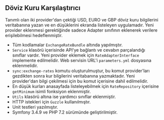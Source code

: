 ## Döviz Kuru Karşılaştırıcı
Tanımlı olan iki provider'dan çektiği USD, EURO ve GBP döviz kuru bilgilerini veritabanına yazan ve en düşüklerini ekranda listeleyen uygulamadır. Yeni provider eklenmesi gerektiğinde sadece Adapter sınıfının eklenerek verilere erişilebilmesi hedeflenmiştir.

- Tüm kodlamalar `ExchangeRateBundle` altında yapılmıştır.
- `Service` klasörü içerisinde API'ye bağlantı ve cevabın parçalandığı sınıflar vardır. Yeni provider eklemek için `RateAdapterInterface` implemente edilmelidir. Web servisin URL'i `parameters.yml` dosyasına eklenmelidir.
- `sync:exchange-rates` komutu oluşturulmuştur, bu komut provider'ları gezdikten sonra kur bilgilerini veritabanına yazmaktadır. Yeni provider'dan bilgi çekilmesi için bu komut içerisine dahil edilmelidir.
- En düşük kurları anasayfada listeleyebilmek için `RateRepository` içerisine `getMinimum` isimli fonksiyon eklenmiştir.
- `Utils` klasörü altına ise yardımcı sınıflar eklenmiştir.
- HTTP istekleri için `Guzzle` kullanılmıştır.
- Unit testleri yazılmıştır.
- Symfony 3.4.9 ve PHP 7.2 sürümünde geliştirilmiştir.